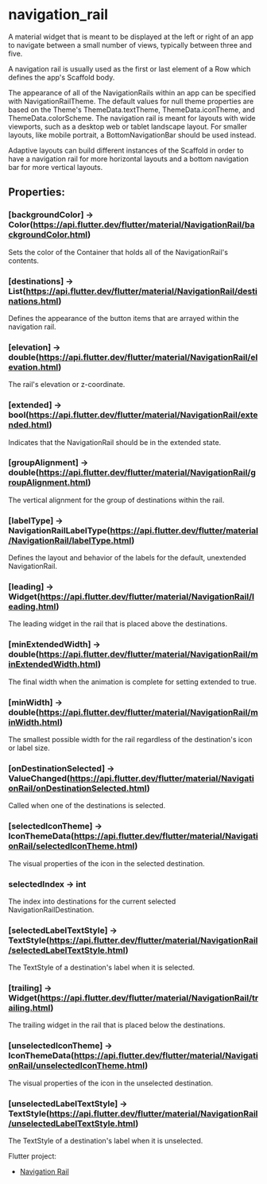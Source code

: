 # navigation_rail

A material widget that is meant to be displayed at the left or right of an app to navigate between a small number of views, typically between three and five.

A navigation rail is usually used as the first or last element of a Row which defines the app's Scaffold body.

The appearance of all of the NavigationRails within an app can be specified with NavigationRailTheme. The default values for null theme properties are based on the Theme's ThemeData.textTheme, ThemeData.iconTheme, and ThemeData.colorScheme. The navigation rail is meant for layouts with wide viewports, such as a desktop web or tablet landscape layout. For smaller layouts, like mobile portrait, a BottomNavigationBar should be used instead.

Adaptive layouts can build different instances of the Scaffold in order to have a navigation rail for more horizontal layouts and a bottom navigation bar for more vertical layouts.

## Properties:

### [backgroundColor] → Color(https://api.flutter.dev/flutter/material/NavigationRail/backgroundColor.html)
Sets the color of the Container that holds all of the NavigationRail's contents.

### [destinations] → List<NavigationRailDestination>(https://api.flutter.dev/flutter/material/NavigationRail/destinations.html)
Defines the appearance of the button items that are arrayed within the navigation rail.

### [elevation] → double(https://api.flutter.dev/flutter/material/NavigationRail/elevation.html)
The rail's elevation or z-coordinate.

### [extended] → bool(https://api.flutter.dev/flutter/material/NavigationRail/extended.html)
Indicates that the NavigationRail should be in the extended state.

### [groupAlignment] → double(https://api.flutter.dev/flutter/material/NavigationRail/groupAlignment.html)
The vertical alignment for the group of destinations within the rail.

### [labelType] → NavigationRailLabelType(https://api.flutter.dev/flutter/material/NavigationRail/labelType.html)
Defines the layout and behavior of the labels for the default, unextended NavigationRail.

### [leading] → Widget(https://api.flutter.dev/flutter/material/NavigationRail/leading.html)
The leading widget in the rail that is placed above the destinations.

### [minExtendedWidth] → double(https://api.flutter.dev/flutter/material/NavigationRail/minExtendedWidth.html)
The final width when the animation is complete for setting extended to true.

### [minWidth] → double(https://api.flutter.dev/flutter/material/NavigationRail/minWidth.html)
The smallest possible width for the rail regardless of the destination's icon or label size.

### [onDestinationSelected] → ValueChanged<int>(https://api.flutter.dev/flutter/material/NavigationRail/onDestinationSelected.html)
Called when one of the destinations is selected.

### [selectedIconTheme] → IconThemeData(https://api.flutter.dev/flutter/material/NavigationRail/selectedIconTheme.html)
The visual properties of the icon in the selected destination.

### selectedIndex → int
The index into destinations for the current selected NavigationRailDestination.

### [selectedLabelTextStyle] → TextStyle(https://api.flutter.dev/flutter/material/NavigationRail/selectedLabelTextStyle.html)
The TextStyle of a destination's label when it is selected.

### [trailing] → Widget(https://api.flutter.dev/flutter/material/NavigationRail/trailing.html)
The trailing widget in the rail that is placed below the destinations.

### [unselectedIconTheme] → IconThemeData(https://api.flutter.dev/flutter/material/NavigationRail/unselectedIconTheme.html)
The visual properties of the icon in the unselected destination.

### [unselectedLabelTextStyle] → TextStyle(https://api.flutter.dev/flutter/material/NavigationRail/unselectedLabelTextStyle.html)
The TextStyle of a destination's label when it is unselected.

  
Flutter project:

- [Navigation Rail](https://api.flutter.dev/flutter/material/NavigationRail-class.html)

